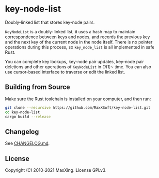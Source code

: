# key-node-list

Doubly-linked list that stores key-node pairs.

`KeyNodeList` is a doubly-linked list, it uses a hash map to maintain correspondence between keys and nodes, and records the previous key and the next key of the current node in the node itself. There is no pointer operations during this process, so `key_node_list` is all implemented in safe Rust.

You can complete key lookups, key-node pair updates, key-node pair deletions and other operations of `KeyNodeList` in *O*(1)~ time. You can also use cursor-based interface to traverse or edit the linked list.

## Building from Source

Make sure the Rust toolchain is installed on your computer, and then run:

```sh
git clone --recursive https://github.com/MaxXSoft/key-node-list.git
cd key-node-list
cargo build --release
```

## Changelog

See [CHANGELOG.md](CHANGELOG.md).

## License

Copyright (C) 2010-2021 MaxXing. License GPLv3.
